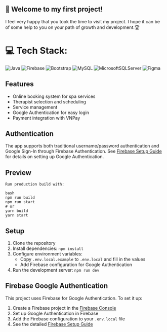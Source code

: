 ## 🌟 Welcome to my first project!
I feel very happy that you took the time to visit my project. I hope it can be of some help to you on your path of growth and development.🏆
# 💻 Tech Stack: 
![Java](https://img.shields.io/badge/java-%23ED8B00.svg?style=for-the-badge&logo=openjdk&logoColor=white) ![Firebase](https://img.shields.io/badge/firebase-%23039BE5.svg?style=for-the-badge&logo=firebase)  ![Bootstrap](https://img.shields.io/badge/bootstrap-%238511FA.svg?style=for-the-badge&logo=bootstrap&logoColor=white) ![MySQL](https://img.shields.io/badge/mysql-4479A1.svg?style=for-the-badge&logo=mysql&logoColor=white) ![MicrosoftSQLServer](https://img.shields.io/badge/Microsoft%20SQL%20Server-CC2927?style=for-the-badge&logo=microsoft%20sql%20server&logoColor=white) ![Figma](https://img.shields.io/badge/figma-%23F24E1E.svg?style=for-the-badge&logo=figma&logoColor=white) 

## Features

- Online booking system for spa services
- Therapist selection and scheduling
- Service management
- Google Authentication for easy login
- Payment integration with VNPay

## Authentication

The app supports both traditional username/password authentication and Google Sign-In through Firebase Authentication. See [Firebase Setup Guide](./docs/FIREBASE_SETUP.md) for details on setting up Google Authentication.

## Preview

```
Run production build with:

bash
npm run build
npm run start
# or
yarn build
yarn start
```

## Setup

1. Clone the repository
2. Install dependencies: `npm install`
3. Configure environment variables:
   - Copy `.env.local.example` to `.env.local` and fill in the values
   - Add Firebase configuration for Google Authentication
4. Run the development server: `npm run dev`

## Firebase Google Authentication

This project uses Firebase for Google Authentication. To set it up:

1. Create a Firebase project in the [Firebase Console](https://console.firebase.google.com/)
2. Set up Google Authentication in Firebase
3. Add the Firebase configuration to your `.env.local` file
4. See the detailed [Firebase Setup Guide](./docs/FIREBASE_SETUP.md)
